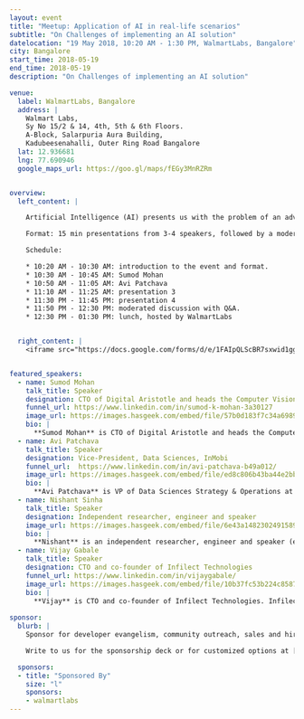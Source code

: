 ```yaml
---
layout: event
title: "Meetup: Application of AI in real-life scenarios"
subtitle: "On Challenges of implementing an AI solution"
datelocation: "19 May 2018, 10:20 AM - 1:30 PM, WalmartLabs, Bangalore"
city: Bangalore
start_time: 2018-05-19
end_time: 2018-05-19
description: "On Challenges of implementing an AI solution"

venue:
  label: WalmartLabs, Bangalore
  address: |
    Walmart Labs,
    Sy No 15/2 & 14, 4th, 5th & 6th Floors.
    A-Block, Salarpuria Aura Building,
    Kadubeesenahalli, Outer Ring Road Bangalore
  lat: 12.936681
  lng: 77.690946
  google_maps_url: https://goo.gl/maps/fEGy3MnRZRm


overview:
  left_content: |

    Artificial Intelligence (AI) presents us with the problem of an advanced technology who's applications are yet to be discovered. In this event, we will hear four cases where AI has been applied in real-life scenarios, followed by a discussion on how do we discover what problems to solve with AI, and when to apply AI to a use case versus when to use other technologies and approaches.  

    Format: 15 min presentations from 3-4 speakers, followed by a moderated Q&A and chat with the audience

    Schedule:

    * 10:20 AM - 10:30 AM: introduction to the event and format.
    * 10:30 AM - 10:45 AM: Sumod Mohan
    * 10:50 AM - 11:05 AM: Avi Patchava
    * 11:10 AM - 11:25 AM: presentation 3
    * 11:30 PM - 11:45 PM: presentation 4
    * 11:50 PM - 12:30 PM: moderated discussion with Q&A. 
    * 12:30 PM - 01:30 PM: lunch, hosted by WalmartLabs


  right_content: |
    <iframe src="https://docs.google.com/forms/d/e/1FAIpQLScBR7sxwid1ggXlyDjF-_tXeX_S7NMJf4y-SAeARxqK1cJXCw/viewform?embedded=true" frameborder="0" marginheight="0" marginwidth="0" style="width:100%; height:45rem;">Loading...</iframe>


featured_speakers:
  - name: Sumod Mohan
    talk_title: Speaker
    designation: CTO of Digital Aristotle and heads the Computer Vision and Machine Learning at Soliton Technologies
    funnel_url: https://www.linkedin.com/in/sumod-k-mohan-3a30127
    image_url: https://images.hasgeek.com/embed/file/57b0d183f7c34a69894adaa376f9531f?size=200x200
    bio: |
      **Sumod Mohan** is CTO of Digital Aristotle and heads the Computer Vision and Machine Learning at Soliton Technologies. His experience spans Computer Vision, Machine Learning, 3D Vision, Deep Learning, NLP, Graph Algorithms, Probabilistic Graphical Models, Code Optimization and Parallelization and has worked in the Computer Vision and Machine Learning for past 10+ years. His broad research interest is in application of Graph Algorithms and Probabilistic Graphical Models in Computer Vision and holds an M.S degree from Clemson University, USA with specialization in Intelligent Systems and Robotics. Prior to this after dropping out of his Ph.D program, he worked for HighlightCam Inc, a startup in California where he led Computer Vision Algorithm Development.
  - name: Avi Patchava
    talk_title: Speaker
    designation: Vice-President, Data Sciences, InMobi
    funnel_url:  https://www.linkedin.com/in/avi-patchava-b49a012/
    image_url: https://images.hasgeek.com/embed/file/ed8c806b43ba44e2bb5ed27150842a36?size=200x200
    bio: |
      **Avi Patchava** is VP of Data Sciences Strategy & Operations at InMobi. Avi leads the Data Science and Artificial Intelligence teams in Bangalore and is also a leader of InMobi's wider data strategy. Prior to InMobi, he was with McKinsey&Co's Advanced Analytics practice across the UK, Asia and India. He has led teams delivering operations, sales and strategy transformations in which data science and machine learning models were at the heart of the transformation. Avi is a research economist by training, with masters degrees from the University of Oxford and the London School of Economics. His academic areas of interest are in development and education economics. Avi is also an active blogger on the implications of AI technology for Indian macroeconomics.
  - name: Nishant Sinha
    talk_title: Speaker
    designation: Independent researcher, engineer and speaker
    image_url: https://images.hasgeek.com/embed/file/6e43a1482302491589fde6ed118aa1f9
    bio: |
      **Nishant** is an independent researcher, engineer and speaker (ex-IBM Research, Ph.D., Carnegie Mellon) who loves to distill and transform complex technology into consumable products. He has experience across academia, industry and startups. He helps companies understand and maneuver through the complex, evolving AI space and build cutting-edge solutions which maximize ROI and enable market leadership. He enjoys teaching and giving talks on different theoretical and practical aspects of deep learning and AI.
  - name: Vijay Gabale
    talk_title: Speaker
    designation: CTO and co-founder of Infilect Technologies
    funnel_url: https://www.linkedin.com/in/vijaygabale/
    image_url: https://images.hasgeek.com/embed/file/10b37fc53b224c8587a9483b80fa363c
    bio: |
      **Vijay** is CTO and co-founder of Infilect Technologies. Infilect offers several products in the domain of entertainment, media, and retail by leveraging visual data and providing visual intelligence. Vijay is a PhD from IIT Bombay, and ex-research-scientist IBM Research.
      
sponsor:
  blurb: |
    Sponsor for developer evangelism, community outreach, sales and hiring.

    Write to us for the sponsorship deck or for customized options at [info@hasgeek.com](mailto:info@hasgeek.com) 

  sponsors:
  - title: "Sponsored By"
    size: "l"
    sponsors:
    - walmartlabs
---
```

